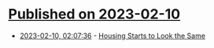 # [Published on 2023-02-10](index.md)

* [2023-02-10, 02:07:36](https://news.ycombinator.com/item?id=34734773) - [Housing Starts to Look the Same](https://www.nytimes.com/2023/01/20/realestate/housing-developments-city-architecture.html)
